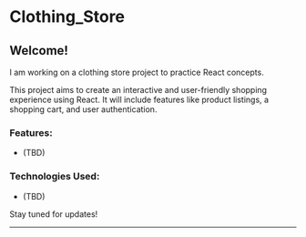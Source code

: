 # Clothing_Store

## Welcome!

I am working on a clothing store project to practice React concepts.

This project aims to create an interactive and user-friendly shopping experience using React. 
It will include features like product listings, a shopping cart, and user authentication.

### Features:
- (TBD)

### Technologies Used:
- (TBD)

Stay tuned for updates!

---
